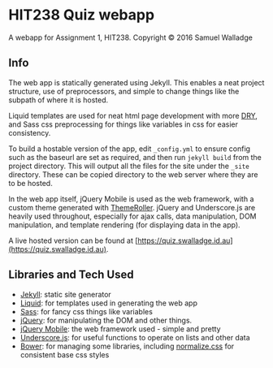 
# HIT238 Quiz webapp

A webapp for Assignment 1, HIT238. Copyright © 2016 Samuel Walladge


## Info

The web app is statically generated using Jekyll. This enables a neat project structure, use of preprocessors, and
simple to change things like the subpath of where it is hosted. 

Liquid templates are used for neat html page development with more
[DRY](https://en.wikipedia.org/wiki/Don%27t_repeat_yourself), and Sass css preprocessing for things like variables in
css for easier consistency.

To build a hostable version of the app, edit `_config.yml` to ensure config such as the baseurl are set as required,
and then run `jekyll build` from the project directory. This will output all the files for the site under the `_site`
directory. These can be copied directory to the web server where they are to be hosted.

In the web app itself, jQuery Mobile is used as the web framework, with a custom theme generated with
[ThemeRoller](http://themeroller.jquerymobile.com/). jQuery and Underscore.js are heavily used throughout, especially
for ajax calls, data manipulation, DOM manipulation, and template rendering (for displaying data in the app).

A live hosted version can be found at [https://quiz.swalladge.id.au](https://quiz.swalladge.id.au).


## Libraries and Tech Used

- [Jekyll](http://jekyllrb.com/): static site generator
- [Liquid](https://shopify.github.io/liquid/): for templates used in generating the web app
- [Sass](http://sass-lang.com/): for fancy css things like variables
- [jQuery](http://jquery.com/): for manipulating the DOM and other things.
- [jQuery Mobile](http://jquerymobile.com/): the web framework used - simple and pretty
- [Underscore.js](http://underscorejs.org/): for useful functions to operate on lists and other data
- [Bower](https://bower.io/): for managing some libraries, including
  [normalize.css](http://necolas.github.io/normalize.css/) for consistent base css
  styles
